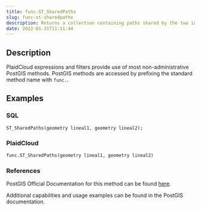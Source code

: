 ```yaml
---
title: func.ST_SharedPaths
slug: func-st-sharedpaths
description: Returns a collection containing paths shared by the two input geometries
date: 2022-01-31T11:11:44
---
```



## Description


PlaidCloud expressions and filters provide use of most non-administrative PostGIS methods. PostGIS methods are accessed by prefixing the standard method name with `func.`.



## Examples


### SQL



```
ST_SharedPaths(geometry lineal1, geometry lineal2);
```


### PlaidCloud



```python
func.ST_SharedPaths(geometry lineal1, geometry lineal2)
```


### References


PostGIS Official Documentation for this method can be found [here](https://postgis.net/docs/manual-3.1/ST_SharedPaths.html).



Additional capabilities and usage examples can be found in the PostGIS documentation.

